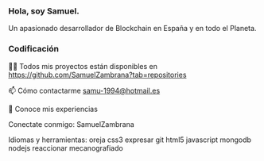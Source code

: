 ### Hola, soy Samuel.

Un apasionado desarrollador de Blockchain en España y en todo el Planeta.

### Codificación

👨‍💻 Todos mis proyectos están disponibles en https://github.com/SamuelZambrana?tab=repositories

📫 Cómo contactarme samu-1994@hotmail.es

📄 Conoce mis experiencias 

Conectate conmigo:
SamuelZambrana

Idiomas y herramientas:
oreja css3 expresar git html5 javascript mongodb nodejs reaccionar mecanografiado
